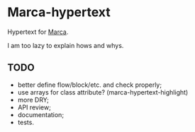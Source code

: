 # Marca-hypertext

Hypertext for [Marca](https://github.com/sdangelo/marca).

I am too lazy to explain hows and whys.

## TODO

* better define flow/block/etc. and check properly;
* use arrays for class attribute? (marca-hypertext-highlight)
* more DRY;
* API review;
* documentation;
* tests.

